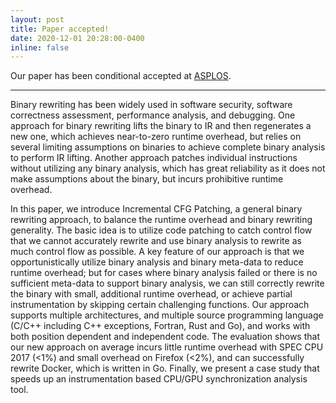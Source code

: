 ```yaml
---
layout: post
title: Paper accepted!
date: 2020-12-01 20:28:00-0400
inline: false
---
```


Our paper has been conditional accepted at [ASPLOS](https://asplos-conference.org/papers/).

***

Binary rewriting has been widely used in software security, software correctness assessment, performance analysis, and debugging. One approach for binary rewriting lifts the binary to IR and then regenerates a new one, which achieves near-to-zero runtime overhead, but relies on several limiting assumptions on binaries to achieve complete binary analysis to perform IR lifting. Another approach patches individual instructions without utilizing any binary analysis, which has great reliability as it does not make assumptions about the binary, but incurs prohibitive runtime overhead.

In this paper, we introduce Incremental CFG Patching, a general binary rewriting approach, to balance the runtime overhead and binary rewriting generality. The basic idea is to utilize code patching to catch control flow that we cannot accurately rewrite and use binary analysis to rewrite as much control flow as possible. A key feature of our approach is that we opportunistically utilize binary analysis and binary meta-data to reduce runtime overhead; but for cases where binary analysis failed or there is no sufficient meta-data to support binary analysis, we can still correctly rewrite the binary with small, additional runtime overhead, or achieve partial instrumentation by skipping certain challenging functions. Our approach supports multiple architectures, and multiple source programming language (C/C++ including C++ exceptions, Fortran, Rust and Go), and works with both position dependent and independent code. The evaluation shows that our new approach on average incurs little runtime overhead with SPEC CPU 2017 (<1\%) and small overhead on Firefox (<2\%), and can successfully rewrite Docker, which is written in Go. Finally, we present a case study that speeds up an instrumentation based CPU/GPU synchronization analysis tool.